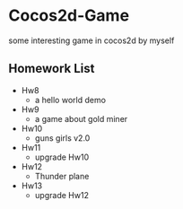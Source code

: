 # Cocos2d-Game
some interesting game in cocos2d by myself
## Homework List
* Hw8
  - a hello world demo
* Hw9
  - a game about gold miner
* Hw10
  - guns girls v2.0 
* Hw11
  - upgrade Hw10
* Hw12
  - Thunder plane
* Hw13
  - upgrade Hw12